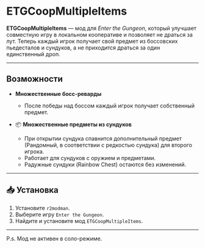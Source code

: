 # ETGCoopMultipleItems  

**ETGCoopMultipleItems** — мод для *Enter the Gungeon*, который улучшает совместную игру в локальном кооперативе и позволяет не драться за лут.
Теперь каждый игрок получает свой предмет из боссовских пьедесталов и сундуков, а не приходится драться за один единственный дроп.

---

## Возможности  
- **Множественные босс-реварды**
  - После победы над боссом каждый игрок получает собственный предмет.

- 📦 **Множественные предметы из сундуков**  
  - При открытии сундука спавнится дополнительный предмет (Рандомный, в соответствии с редкостью сундука) для второго игрока.
  - Работает для сундуков с оружием и предметами.
  - Радужные сундуки (Rainbow Chest) остаются без изменений.
---

## 📥 Установка  

1. Установите `r2modman`.
2. Выберите игру `Enter the Gungeon`.
3. Найдите и установите мод `ETGCoopMultipleItems`.

---

P.s. Мод не активен в соло-режиме.
